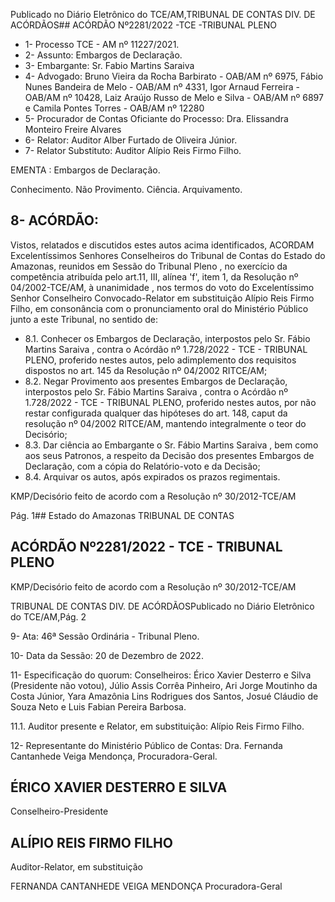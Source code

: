 Publicado  no  Diário  Eletrônico do TCE/AM,TRIBUNAL DE CONTAS DIV. DE ACÓRDÃOS## ACÓRDÃO Nº2281/2022 -TCE -TRIBUNAL PLENO

- 1- Processo TCE - AM nº 11227/2021.
- 2- Assunto: Embargos de Declaração.
- 3- Embargante: Sr. Fabio Martins Saraiva
- 4- Advogado: Bruno Vieira da Rocha Barbirato - OAB/AM nº 6975, Fábio Nunes Bandeira de  Melo  -  OAB/AM  nº    4331,  Igor  Arnaud  Ferreira  -  OAB/AM  nº  10428,  Laiz  Araújo Russo de Melo e Silva - OAB/AM nº 6897 e Camila Pontes Torres - OAB/AM nº 12280
- 5- Procurador  de  Contas  Oficiante  do  Processo: Dra.  Elissandra  Monteiro  Freire Alvares
- 6- Relator: Auditor Alber Furtado de Oliveira Júnior.
- 7- Relator Substituto: Auditor Alípio Reis Firmo Filho.

EMENTA : Embargos de Declaração.

Conhecimento. Não Provimento. Ciência. Arquivamento.

## 8- ACÓRDÃO:

Vistos,  relatados  e  discutidos  estes  autos  acima  identificados, ACORDAM Excelentíssimos Senhores Conselheiros do Tribunal de Contas do Estado do Amazonas, reunidos  em  Sessão  do Tribunal  Pleno ,  no  exercício  da  competência  atribuída  pelo art.11,  III,  alínea  'f',  item  1,  da  Resolução  nº  04/2002-TCE/AM, à  unanimidade ,  nos termos do voto do Excelentíssimo Senhor Conselheiro Convocado-Relator em substituição  Alípio  Reis  Firmo  Filho, em  consonância com  o  pronunciamento  oral  do Ministério Público junto a este Tribunal, no sentido de:

- 8.1. Conhecer os  Embargos  de  Declaração,  interpostos  pelo Sr.  Fábio Martins Saraiva ,  contra o Acórdão nº 1.728/2022 - TCE - TRIBUNAL PLENO,  proferido  nestes  autos,  pelo  adimplemento  dos  requisitos dispostos no art. 145 da Resolução nº 04/2002 RITCE/AM;
- 8.2. Negar Provimento aos presentes Embargos de Declaração, interpostos  pelo Sr.  Fábio  Martins  Saraiva , contra  o  Acórdão  nº 1.728/2022  -  TCE  -  TRIBUNAL  PLENO,  proferido  nestes  autos,  por não  restar  configurada  qualquer  das  hipóteses  do  art.  148,  caput  da resolução  nº  04/2002  RITCE/AM,  mantendo  integralmente  o  teor  do Decisório;
- 8.3. Dar ciência ao  Embargante o Sr.  Fábio Martins Saraiva ,  bem como aos seus Patronos, a respeito da Decisão dos presentes Embargos de Declaração, com a cópia do Relatório-voto e da Decisão;
- 8.4. Arquivar os autos, após expirados os prazos regimentais.

KMP/Decisório feito de acordo com a Resolução nº 30/2012-TCE/AM

Pág. 1## Estado do Amazonas TRIBUNAL DE CONTAS

## ACÓRDÃO Nº2281/2022 - TCE - TRIBUNAL PLENO

KMP/Decisório feito de acordo com a Resolução nº 30/2012-TCE/AM

TRIBUNAL DE CONTAS DIV. DE ACÓRDÃOSPublicado  no  Diário  Eletrônico do TCE/AM,Pág. 2

9- Ata: 46ª Sessão Ordinária - Tribunal Pleno.

10-  Data da Sessão: 20 de Dezembro de 2022.

11-  Especificação do quorum: Conselheiros: Érico Xavier Desterro e Silva (Presidente não  votou),  Júlio  Assis  Corrêa  Pinheiro,  Ari  Jorge  Moutinho  da  Costa  Júnior,  Yara Amazônia  Lins  Rodrigues  dos  Santos,  Josué  Cláudio  de  Souza  Neto  e  Luis  Fabian Pereira Barbosa.

11.1. Auditor presente e Relator, em substituição: Alípio Reis Firmo Filho.

12-  Representante do Ministério Público de Contas: Dra. Fernanda Cantanhede Veiga Mendonça, Procuradora-Geral.

## ÉRICO XAVIER DESTERRO E SILVA

Conselheiro-Presidente

## ALÍPIO REIS FIRMO FILHO

Auditor-Relator, em substituição

FERNANDA CANTANHEDE VEIGA MENDONÇA Procuradora-Geral